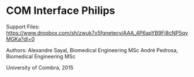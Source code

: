 # COM Interface Philips

Support Files:
https://www.dropbox.com/sh/zwuk7v5fgnetecy/AAA_4P6apYB9Fj8cNP5qyMGKa?dl=0

Authors:
Alexandre Sayal, Biomedical Engineering MSc
André Pedrosa, Biomedical Engineering MSc

University of Coimbra, 2015
